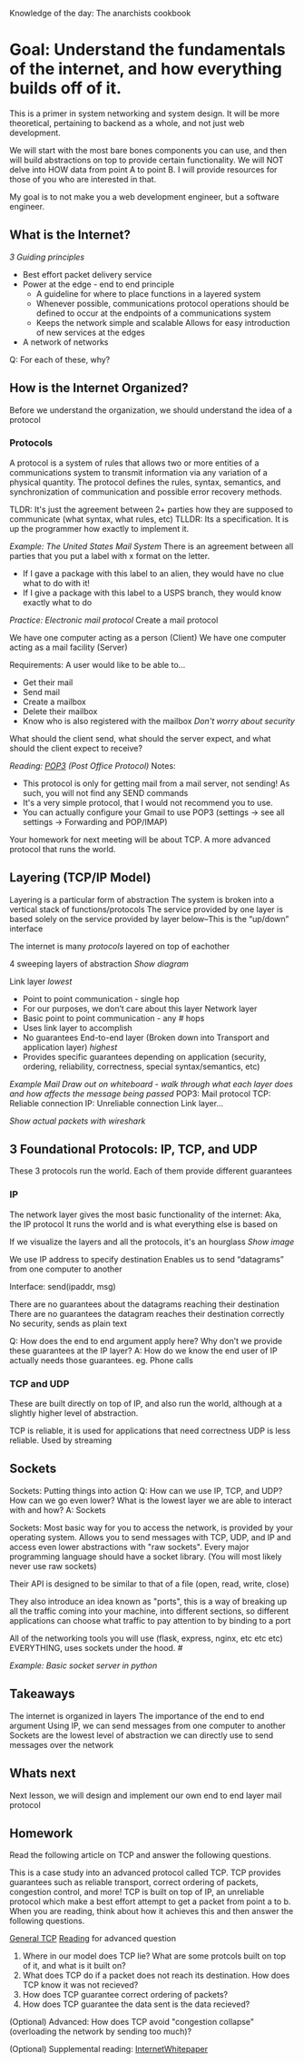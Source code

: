 Knowledge of the day: The anarchists cookbook

# Goal: Understand the fundamentals of the internet, and how everything builds off of it. 
This is a primer in system networking and system design. It will be more theoretical, pertaining to backend as a whole, and not just web development. 

We will start with the most bare bones components you can use, and then will build abstractions on top to provide certain functionality.
We will NOT delve into HOW data from point A to point B. I will provide resources for those of you who are interested in that. 

My goal is to not make you a web development engineer, but a software engineer.

## What is the Internet?
_3 Guiding principles_
* Best effort packet delivery service
* Power at the edge - end to end principle
    * A guideline for where to place functions in a layered system
    * Whenever possible, communications protocol operations should be defined to occur at the endpoints of a communications system
    * Keeps the network simple and scalable Allows for easy introduction of new services at the edges
* A network of networks

Q: For each of these, why?

## How is the Internet Organized?
Before we understand the organization, we should understand the idea of a protocol

### Protocols
A protocol is a system of rules that allows two or more entities of a communications system to transmit information via any variation of a physical quantity. 
The protocol defines the rules, syntax, semantics, and synchronization of communication and possible error recovery methods.

TLDR: It's just the agreement between 2+ parties how they are supposed to communicate (what syntax, what rules, etc)
TLLDR: Its a specification. It is up the programmer how exactly to implement it. 

_Example: The United States Mail System_
There is an agreement between all parties that you put a label with x format on the letter.
* If I gave a package with this label to an alien, they would have no clue what to do with it!
* If I give a package with this label to a USPS branch, they would know exactly what to do

_Practice: Electronic mail protocol_
Create a mail protocol

We have one computer acting as a person (Client)
We have one computer acting as a mail facility (Server)

Requirements: 
A user would like to be able to...
* Get their mail
* Send mail
* Create a mailbox
* Delete their mailbox
* Know who is also registered with the mailbox
*Don't worry about security*

What should the client send, what should the server expect, and what should the client expect to receive?

_Reading: [POP3](https://www.ibm.com/docs/en/i/7.5?topic=information-pop) (Post Office Protocol)_
Notes:
* This protocol is only for getting mail from a mail server, not sending! As such, you will not find any SEND commands
* It's a very simple protocol, that I would not recommend you to use.
* You can actually configure your Gmail to use POP3 (settings -> see all settings -> Forwarding and POP/IMAP)

Your homework for next meeting will be about TCP. A more advanced protocol that runs the world.

## Layering (TCP/IP Model)
Layering is a particular form of abstraction
The system is broken into a vertical stack of functions/protocols
The service provided by one layer is based solely on the service provided by layer below–This is the “up/down” interface

The internet is many *protocols* layered on top of eachother

4 sweeping layers of abstraction 
*Show diagram*

Link layer *lowest*
* Point to point communication - single hop
* For our purposes, we don’t care about this layer
Network layer
* Basic point to point communication - any # hops
* Uses link layer to accomplish
* No guarantees
End-to-end layer (Broken down into Transport and application layer) *highest*
* Provides specific guarantees depending on application (security, ordering, reliability, correctness, special syntax/semantics, etc)

_Example Mail_
*Draw out on whiteboard - walk through what each layer does and how affects the message being passed*
POP3: Mail protocol
TCP: Reliable connection
IP: Unreliable connection
Link layer...

*Show actual packets with wireshark*

## 3 Foundational Protocols: IP, TCP, and UDP
These 3 protocols run the world. Each of them provide different guarantees

### IP
The network layer gives the most basic functionality of the internet: Aka, the IP protocol
It runs the world and is what everything else is based on

If we visualize the layers and all the protocols, it's an hourglass
*Show image*

We use IP address to specify destination
Enables us to send “datagrams” from one computer to another

Interface: 
send(ipaddr, msg)

There are no guarantees about the datagrams reaching their destination
There are no guarantees the datagram reaches their destination correctly
No security, sends as plain text

Q: How does the end to end argument apply here? Why don’t we provide these guarantees at the IP layer?
A: How do we know the end user of IP actually needs those guarantees. eg. Phone calls

### TCP and UDP
These are built directly on top of IP, and also run the world, although at a slightly higher level of abstraction.

TCP is reliable, it is used for applications that need correctness
UDP is less reliable. Used by streaming 

## Sockets
Sockets: Putting things into action
Q: How can we use IP, TCP, and UDP? How can we go even lower? What is the lowest layer we are able to interact with and how?
A: Sockets

Sockets: Most basic way for you to access the network, is provided by your operating system. Allows you to send messages with TCP, UDP, and IP and access even lower abstractions with "raw sockets". Every major programming language should have a socket library. 
(You will most likely never use raw sockets)

Their API is designed to be similar to that of a file (open, read, write, close)

They also introduce an idea known as "ports", this is a way of breaking up all the traffic coming into your machine, into different sections, so different applications can choose what traffic to pay attention to by binding to a port

All of the networking tools you will use (flask, express, nginx, etc etc etc) EVERYTHING, uses sockets under the hood. 
#<Show flask using sockets>

_Example: Basic socket server in python_

## Takeaways
The internet is organized in layers
The importance of the end to end argument
Using IP, we can send messages from one computer to another
Sockets are the lowest level of abstraction we can directly use to send messages over the network

## Whats next 
Next lesson, we will design and implement our own end to end layer mail protocol

## Homework
Read the following article on TCP and answer the following questions. 

This is a case study into an advanced protocol called TCP. TCP provides guarantees such as reliable transport, correct ordering of packets, congestion control, and more! TCP is built on top of IP, an unreliable protocol which make a best effort attempt to get a packet from point a to b. When you are reading, think about how it achieves this and then answer the following questions. 

[General TCP](https://youtube.com/shorts/n-paFbO1hXE?si=vkHneFNQZLPygbS4)
[Reading](./static/reading.tcp.congestion.pnd_section6_3.pdf) for advanced question

1. Where in our model does TCP lie? What are some protcols built on top of it, and what is it built on? 
2. What does TCP do if a packet does not reach its destination. How does TCP know it was not recieved?
3. How does TCP guarantee correct ordering of packets?
4. How does TCP guarantee the data sent is the data recieved? 

(Optional) Advanced: How does TCP avoid "congestion collapse" (overloading the network by sending too much)? 

(Optional) Supplemental reading: [InternetWhitepaper](https://web.stanford.edu/class/msande91si/www-spr04/readings/week1/InternetWhitepaper.htm)

